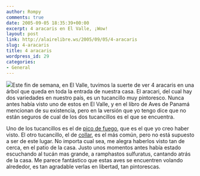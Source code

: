 ```yaml
---
author: Rompy
comments: true
date: 2005-09-05 18:35:39+00:00
excerpt: 4 aracaris en El Valle, ¡Wow!
layout: post
link: http://alairelibre.ws/2005/09/05/4-aracaris
slug: 4-aracaris
title: 4 aracaris
wordpress_id: 29
categories:
- General
---
```


[![](http://alairelibre.ws/wp-content/uploads/2005/09/Pteroglossus_frantzii-150x150.jpg)](http://alairelibre.ws/wp-content/uploads/2005/09/Pteroglossus_frantzii.jpg)Este fin de semana, en El Valle, tuvimos la suerte de ver 4 aracaris en una árbol que queda en toda la entrada de nuestra casa. El aracari, del cual hay dos variedades en nuestro país, es un tucancillo muy pintoresco. Nunca antes había visto uno de estos en El Valle, y en el libro de Aves de Panamá mencionan de su existencia, pero en la versión que yo tengo dice que no están seguros de cual de los dos tucancillos es el que se encuentra.

Uno de los tucancillos es el de [pico de fuego](https://neotropical.birds.cornell.edu/Species-Account/nb/species/fibara1/overview), que es el que yo creo haber visto. El otro tucancillo, el de [collar](https://es.wikipedia.org/wiki/Pteroglossus_torquatus), es el más común, pero no está supuesto a ser de este lugar. No importa cual sea, me alegra haberlos visto tan de cerca, en el patio de la casa. Justo unos momentos antes había estado escuchando al tucán mas grande, a ramphastos sulfuratus, cantando atrás de la casa. Me parece fantástico que estas aves se encuentren volando alrededor, es tan agradable verlas en libertad, tan pintorescas.

